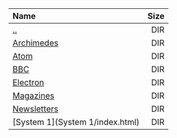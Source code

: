 |Name|Size|
|:---|---:|
|[..](../index.html)|DIR|
|[Archimedes](Archimedes/index.html)|DIR|
|[Atom](Atom/index.html)|DIR|
|[BBC](BBC/index.html)|DIR|
|[Electron](Electron/index.html)|DIR|
|[Magazines](Magazines/index.html)|DIR|
|[Newsletters](Newsletters/index.html)|DIR|
|[System 1](System 1/index.html)|DIR|

